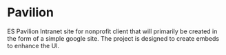 # Pavilion
ES Pavilion
Intranet site for nonprofit client that will primarily be created in the form of a simple google site. The project is designed to create embeds to enhance the UI. 
